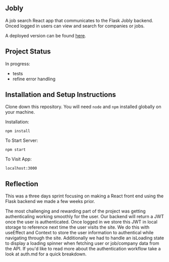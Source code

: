 ## Jobly

A job search React app that communicates to the Flask Jobly backend. Onced logged in users can view and search for companies or jobs.

A deployed version can be found [here](https://pappas-jobly.surge.sh).

## Project Status
In progress:
- tests
- refine error handling

## Installation and Setup Instructions

Clone down this repository. You will need `node` and `npm` installed globally on your machine.

Installation:

`npm install`

To Start Server:

`npm start`

To Visit App:

`localhost:3000`

## Reflection

This was a three days sprint focusing on making a React front end using the Flask backend we made a few weeks prior.

The most challenging and rewarding part of the project was getting authenticaling working smoothly for the user. Our backend will return a JWT once the user is authenticated. Once logged in we store this JWT in local storage to reference next time the user visits the site. We do this with useEffect and Context to store the user information to authentical while navigating through the site. Additionally we had to handle an isLoading state to display a loading spinner when fetching user or job/company data from the API. If you'd like to read more about the authentication workflow take a look at auth.md for a quick breakdown.
